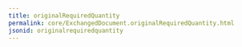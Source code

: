 ```yaml
---
title: originalRequiredQuantity
permalink: core/ExchangedDocument.originalRequiredQuantity.html
jsonid: originalrequiredquantity
---
```

